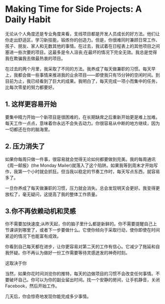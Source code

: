 # **Making Time for Side Projects: A Daily Habit**

无论从个人角度还是专业角度来看，支线项目都是开发人员成长的好方法。他们让你走出舒适区，学习新技能，锻炼你的创造力。但是，你很难同时兼顾日常工作、孩子、朋友、家人和无数其他的事情。在过去，我试着在日程表上的其他项目之间塞进一些次要的项目。这最多是令人沮丧;在最坏的情况下完全无效。我总是觉得我在欺骗我去做最热衷的项目。


在过去的两个月里，我采取了不同的方法。我养成了每天做兼职的习惯。每天早上，我都会做一些事情来推进我的业余项目——即使我只有15分钟的空闲时间。到目前为止，我已经看到了巨大的成果。我明白了，每天完成一项小而集中的任务，比每次零星的努力都要好。

## **1. 这样更容易开始**

要集中精力开始一个新项目是很困难的，在长期缺席之后重新开始更是难上加难。每天工作一点点，意味着你永远不会失去动力。你很容易从中断的地方继续，因为一切都还在你的脑海里。

## 2. 压力消失了

如果你每周只做一件事，很容易就会觉得无论如何都要做到完美。我的每周通讯《周一邮报》(the Monday Mailer)就落入了这个陷阱。如果我等到周末才开始写作，我第一个小时就会抓狂。但当我以稳定的节奏工作时，每天写点东西，就容易多了。


一旦你养成了每天做兼职的习惯，压力就会消失。总会发现明天会更好。我变得更放松了，毫无疑问，这提高了我的整体工作质量。

## 3.你不再依赖动机和灵感

你不需要加快速度;从昨天起，你的脑子里什么都是新鲜的。你不需要提醒自己上节课讲到哪里了，或者下一步要做什么。它使你倾向于采取行动，使你即使在时间紧迫的情况下也能富有成效。


你看到自己每天都在进步，让你更容易对第二天的工作有信心。它减少了拖延和自我怀疑。你不再认为做好一份工作需要等待灵感迸发的神奇时刻。

这取决于你


当然，如果你花时间浏览你的推特，每天的边做项目的习惯不会改变任何事情。不要破坏自己。你可以为你的副业留出时间。找一个安静的房间，让手机静音，关闭Facebook，然后开始工作。


几天后，你会惊奇地发现你能完成多少事情。